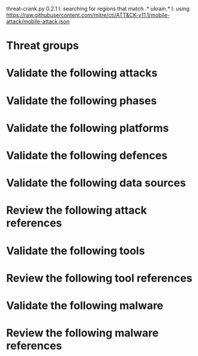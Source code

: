 threat-crank.py 0.2.1
I: searching for regions that match .* ukrain.*
I: using https://raw.githubusercontent.com/mitre/cti/ATT&CK-v11.1/mobile-attack/mobile-attack.json
# Threat groups


# Validate the following attacks


# Validate the following phases


# Validate the following platforms


# Validate the following defences


# Validate the following data sources


# Review the following attack references


# Validate the following tools


# Review the following tool references


# Validate the following malware


# Review the following malware references


